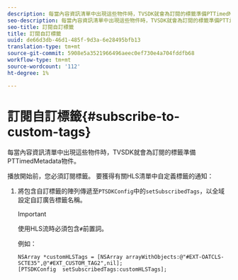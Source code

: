 ```yaml
---
description: 每當內容資訊清單中出現這些物件時，TVSDK就會為訂閱的標籤準備PTTimedMetadata物件。
seo-description: 每當內容資訊清單中出現這些物件時，TVSDK就會為訂閱的標籤準備PTTimedMetadata物件。
seo-title: 訂閱自訂標籤
title: 訂閱自訂標籤
uuid: de66d3db-46d1-485f-9d3a-6e28495bfb13
translation-type: tm+mt
source-git-commit: 5908e5a3521966496aeec0ef730e4a704fddfb68
workflow-type: tm+mt
source-wordcount: '112'
ht-degree: 1%

---
```



# 訂閱自訂標籤{#subscribe-to-custom-tags}

每當內容資訊清單中出現這些物件時，TVSDK就會為訂閱的標籤準備PTTimedMetadata物件。

播放開始前，您必須訂閱標籤。
要獲得有關HLS清單中自定義標籤的通知：

1. 將包含自訂標籤的陣列傳遞至`PTSDKConfig`中的`setSubscribedTags`，以全域設定自訂廣告標籤名稱。

   >[!IMPORTANT]
   >
   >使用HLS流時必須包含`#`前置詞。

   例如：

   ```
   NSArray *customHLSTags = [NSArray arrayWithObjects:@"#EXT-OATCLS-SCTE35",@"#EXT_CUSTOM_TAG2",nil]; 
   [PTSDKConfig  setSubscribedTags:customHLSTags];
   ```


